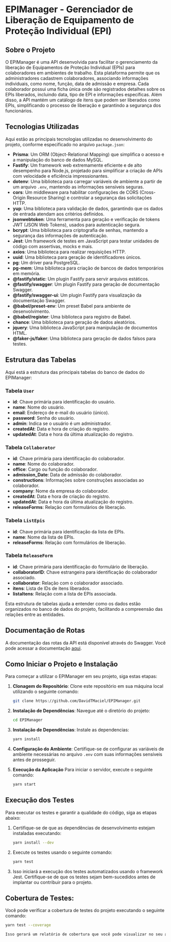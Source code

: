 # EPIManager - Gerenciador de Liberação de Equipamento de Proteção Individual (EPI)

## Sobre o Projeto

O EPIManager é uma API desenvolvida para facilitar o gerenciamento da liberação de Equipamentos de Proteção Individual (EPIs) para colaboradores em ambientes de trabalho. Esta plataforma permite que os administradores cadastrem colaboradores, associando informações individuais, como nome, função, data de admissão e empresa. Cada colaborador possui uma ficha única onde são registrados detalhes sobre os EPIs liberados, incluindo data, tipo de EPI e informações específicas. Além disso, a API mantém um catálogo de itens que podem ser liberados como EPIs, simplificando o processo de liberação e garantindo a segurança dos funcionários.

## Tecnologias Utilizadas

Aqui estão as principais tecnologias utilizadas no desenvolvimento do projeto, conforme especificado no arquivo `package.json`:

- **Prisma**: Um ORM (Object-Relational Mapping) que simplifica o acesso e a manipulação do banco de dados MySQL.
- **Fastify**: Um framework web extremamente eficiente e de alto desempenho para Node.js, projetado para simplificar a criação de APIs com velocidade e eficiência impressionantes.
- **dotenv**: Uma biblioteca para carregar variáveis de ambiente a partir de um arquivo `.env`, mantendo as informações sensíveis seguras.
- **cors**: Um middleware para habilitar configurações de CORS (Cross-Origin Resource Sharing) e controlar a segurança das solicitações HTTP.
- **yup**: Uma biblioteca para validação de dados, garantindo que os dados de entrada atendam aos critérios definidos.
- **jsonwebtoken**: Uma ferramenta para geração e verificação de tokens JWT (JSON Web Tokens), usados para autenticação segura.
- **bcrypt**: Uma biblioteca para criptografia de senhas, mantendo a segurança das informações de autenticação.
- **Jest**: Um framework de testes em JavaScript para testar unidades de código com assertivas, mocks e mais.
- **axios**: Uma biblioteca para realizar requisições HTTP.
- **uuid**: Uma biblioteca para geração de identificadores únicos.
- **pg**: Um driver para PostgreSQL.
- **pg-mem**: Uma biblioteca para criação de bancos de dados temporários em memória.
- **@fastify/static**: Um plugin Fastify para servir arquivos estáticos.
- **@fastify/swagger**: Um plugin Fastify para geração de documentação Swagger.
- **@fastify/swagger-ui**: Um plugin Fastify para visualização da documentação Swagger.
- **@babel/preset-env**: Um preset Babel para ambiente de desenvolvimento.
- **@babel/register**: Uma biblioteca para registro de Babel.
- **chance**: Uma biblioteca para geração de dados aleatórios.
- **jquery**: Uma biblioteca JavaScript para manipulação de documentos HTML.
- **@faker-js/faker**: Uma biblioteca para geração de dados falsos para testes.

## Estrutura das Tabelas

Aqui está a estrutura das principais tabelas do banco de dados do EPIManager:

### Tabela `User`

- **id**: Chave primária para identificação do usuário.
- **name**: Nome do usuário.
- **email**: Endereço de e-mail do usuário (único).
- **password**: Senha do usuário.
- **admin**: Indica se o usuário é um administrador.
- **createdAt**: Data e hora de criação do registro.
- **updatedAt**: Data e hora da última atualização do registro.

### Tabela `Collaborator`

- **id**: Chave primária para identificação do colaborador.
- **name**: Nome do colaborador.
- **office**: Cargo ou função do colaborador.
- **admission_Date**: Data de admissão do colaborador.
- **constructions**: Informações sobre construções associadas ao colaborador.
- **company**: Nome da empresa do colaborador.
- **createdAt**: Data e hora de criação do registro.
- **updatedAt**: Data e hora da última atualização do registro.
- **releaseForms**: Relação com formulários de liberação.

### Tabela `ListEpis`

- **id**: Chave primária para identificação da lista de EPIs.
- **name**: Nome da lista de EPIs.
- **releaseForms**: Relação com formulários de liberação.

### Tabela `ReleaseForm`

- **id**: Chave primária para identificação do formulário de liberação.
- **collaboratorID**: Chave estrangeira para identificação do colaborador associado.
- **collaborator**: Relação com o colaborador associado.
- **itens**: Lista de IDs de itens liberados.
- **listaItens**: Relação com a lista de EPIs associada.

Esta estrutura de tabelas ajuda a entender como os dados estão organizados no banco de dados do projeto, facilitando a compreensão das relações entre as entidades.


## Documentação de Rotas

A documentação das rotas da API está disponível através do Swagger. Você pode acessar a documentação [aqui]().

## Como Iniciar o Projeto e Instalação

Para começar a utilizar o EPIManager em seu projeto, siga estas etapas:

1. **Clonagem do Repositório**: Clone este repositório em sua máquina local utilizando o seguinte comando:

   ```bash
   git clone https://github.com/DavidTMaciel/EPIManager.git

2. **Instalação de Dependências**: Navegue até o diretório do projeto:

   ```bash
   cd EPIManager
3. **Instalação de Dependências**: Instale as dependencias:
   ```bash
   yarn install
4. **Configuração do Ambiente**: Certifique-se de configurar as variáveis de ambiente necessárias no arquivo `.env` com suas informações sensíveis antes de prosseguir.

5. **Execução da Aplicação**
Para iniciar o servidor, execute o seguinte comando:
   ```bash
   yarn start
## Execução dos Testes

Para executar os testes e garantir a qualidade do código, siga as etapas abaixo:

1. Certifique-se de que as dependências de desenvolvimento estejam instaladas executando:

   ```bash
   yarn install --dev
2. Execute os testes usando o seguinte comando:
   ```bash
   yarn test
3. Isso iniciará a execução dos testes automatizados usando o framework Jest. Certifique-se de que os testes sejam bem-sucedidos antes de implantar ou contribuir para o projeto.
## Cobertura de Testes:
  Você pode verificar a cobertura de testes do projeto executando o seguinte comando:
  ```bash
  yarn test --coverage

Isso gerará um relatório de cobertura que você pode visualizar no seu ambiente de desenvolvimento. Geralmente, o relatório de cobertura é gerado em uma pasta como coverage/ ou similar.

